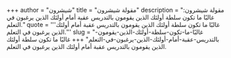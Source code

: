+++
author = "شيشرون"
title = "مقولة شيشرون"
description = "مقولة شيشرون: غالبًا ما تكون سلطة أولئك الذين يقومون بالتدريس عقبة أمام أولئك الذين يرغبون في التعلم."
quote = '''غالبًا ما تكون سلطة أولئك الذين يقومون بالتدريس عقبة أمام أولئك الذين يرغبون في التعلم.'''
slug = "غالبًا-ما-تكون-سلطة-أولئك-الذين-يقومون-بالتدريس-عقبة-أمام-أولئك-الذين-يرغبون-في-التعلم"
+++
غالبًا ما تكون سلطة أولئك الذين يقومون بالتدريس عقبة أمام أولئك الذين يرغبون في التعلم.
